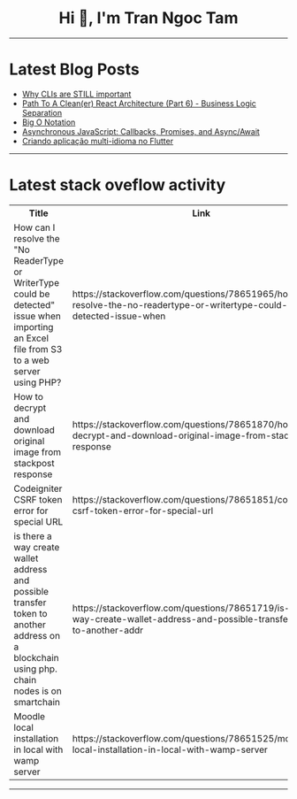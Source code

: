 <h1 align="center">Hi 👋, I'm Tran Ngoc Tam</h1>

---

# Latest Blog Posts 
<!-- BLOG-POST-LIST:START -->
- [Why CLIs are STILL important](https://dev.to/cyclops-ui/why-clis-are-still-important-425a)
- [Path To A Clean&lpar;er&rpar; React Architecture &lpar;Part 6&rpar; - Business Logic Separation](https://dev.to/jkettmann/path-to-a-cleaner-react-architecture-part-6-business-logic-separation-221g)
- [Big O Notation](https://dev.to/kl13nt/big-o-notation-1id1)
- [Asynchronous JavaScript: Callbacks, Promises, and Async/Await](https://dev.to/johnnyk/asynchronous-javascript-callbacks-promises-and-asyncawait-57ei)
- [Criando aplicação multi-idioma no Flutter](https://dev.to/adryannekelly/criando-aplicacao-multi-idioma-no-flutter-3jao)
<!-- BLOG-POST-LIST:END -->

---

# Latest stack oveflow activity
<table>
  <tr><th>Title</th><th>Link</th></tr>
  <!-- STACKOVERFLOW:START --><tr><td>How can I resolve the &quot;No ReaderType or WriterType could be detected&quot; issue when importing an Excel file from S3 to a web server using PHP?</td><td>https://stackoverflow.com/questions/78651965/how-can-i-resolve-the-no-readertype-or-writertype-could-be-detected-issue-when</td></tr><tr><td>How to decrypt and download original image from stackpost response</td><td>https://stackoverflow.com/questions/78651870/how-to-decrypt-and-download-original-image-from-stackpost-response</td></tr><tr><td>Codeigniter CSRF token error for special URL</td><td>https://stackoverflow.com/questions/78651851/codeigniter-csrf-token-error-for-special-url</td></tr><tr><td>is there a way create wallet address and possible transfer token to another address on a blockchain using php. chain nodes is on smartchain</td><td>https://stackoverflow.com/questions/78651719/is-there-a-way-create-wallet-address-and-possible-transfer-token-to-another-addr</td></tr><tr><td>Moodle local installation in local with wamp server</td><td>https://stackoverflow.com/questions/78651525/moodle-local-installation-in-local-with-wamp-server</td></tr><!-- STACKOVERFLOW:END -->
</table>

---


